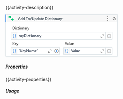 {{activity-description}}

![](../img/activities/AddToUpdateDictionary.png)

##### Properties

{{activity-properties}}

##### Usage